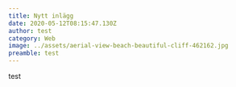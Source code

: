 ```yaml
---
title: Nytt inlägg
date: 2020-05-12T08:15:47.130Z
author: test
category: Web
image: ../assets/aerial-view-beach-beautiful-cliff-462162.jpg
preamble: test
---
```

test